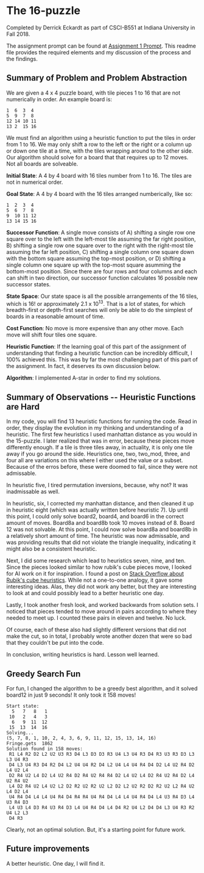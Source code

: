 # The 16-puzzle

Completed by Derrick Eckardt as part of CSCI-B551 at Indiana University in Fall 2018.

The assignment prompt can be found at [Assignment 1 Prompt](https://github.com/derrickeckardt/16-board-solver/blob/master/a1-v2.pdf).  This readme file provides the required elements and my discussion of the process and the findings.

## Summary of Problem and Problem Abstraction

We are given a 4 x 4 puzzle board, with tile pieces 1 to 16 that are not numerically in order.  An example board is:

    1  6  3  4
    5  9  7  8
    12 14 10 11
    13 2  15 16

We must find an algorithm using a heuristic function to put the tiles in order from 1 to 16.  We may only shift a row to the left or the right or a column up or down one tile at a time, with the tiles wrapping around to the other side.  Our algorithm should solve for a board that that requires up to 12 moves.  Not all boards are solveable.

**Initial State**: A 4 by 4 board with 16 tiles number from 1 to 16.  The tiles are not in numerical order.

**Goal State**: A 4 by 4 board with the 16 tiles arranged numberically, like so:

    1  2  3  4
    5  6  7  8
    9  10 11 12
    13 14 15 16

**Successor Function**: A single move consists of A) shifting a single row one square over to the left with the left-most tile assuming the far right position, B) shifting a single row one square over to the right with the right-most tile assuming the far left position, C) shifting a single column one square down with the bottom square assuming the top-most position, or D) shifting a single column one square up with the top-most square asumming the bottom-most position.  Since there are four rows and four columns and each can shift in two direction, our successor function calculates 16 possible new successor states.

**State Space**: Our state space is all the possible arrangements of the 16 tiles, which is 16! or approximately 2.1 x 10<sup>13</sup>.  That is a lot of states, for which breadth-first or depth-first searches will only be able to do the simplest of boards in a reasonable amount of time.

**Cost Function**:  No move is more expensive than any other move.  Each move will shift four tiles one square.

**Heuristic Function**: If the learning goal of this part of the assignment of understanding that finding a heuristic function can be incredibly difficult, I 100% achieved this. This was by far the most challenging part of this part of the assignment.  In fact, it deserves its own discussion below.

**Algorithm**: I implemented A-star in order to find my solutions.

## Summary of Observations -- Heuristic Functions are Hard

In my code, you will find 13 heuristic functions for running the code.  Read in order, they display the evolution in my thinking and understanding of a heuristic.  The first few heuristics I used manhattan distance as you would in the 15-puzzle.  I later realized that was in error, because these pieces move differently enough.  If a tile is three tiles away, in actuality, it is only one tile away if you go around the side.  Heuristics one, two, two_mod, three, and four all are variations on this where I either used the value or a subset.  Because of the erros before, these were doomed to fail, since they were not admissable.

In heuristic five, I tired permutation inversions, because, why not?  It was inadmissable as well.

In heuristic, six, I corrected my manhattan distance, and then cleaned it up in heuristic eight (which was actually written before heuristic 7).  Up until this point, I could only solve board2, board4, and board6 in the correct amount of moves. Board8a and board8b took 10 moves instead of 8.  Board 12 was not solvable.  At this point, I could now solve board8a and board8b in a relatively short amount of time.  The heuristic was now admissable, and was providing results that did not violate the triangle inequality, indicating it might also be a consistent heuristic.

Next, I did some research which lead to heuristics seven, nine, and ten.  Since the pieces looked similar to how rubik's cube pieces move, I looked for AI work on it for inspiration.  I found a post on [Stack Overflow about Rubik's cube heuristics](https://stackoverflow.com/questions/36490073/heuristic-for-rubiks-cube).  While not a one-to-one analogy, it gave some interesting ideas.  Alas, they did not work any better, but they are interesting to look at and could possibly lead to a better heuristic one day.

Lastly, I took another fresh look, and worked backwards from solution sets. I noticed that pieces tended to move around in pairs according to where they needed to meet up.  I counted these pairs in eleven and twelve.  No luck.

Of course, each of these also had slightly different versions that did not make the cut, so in total, I probably wrote another dozen that were so bad that they couldn't be put into the code.

In conclusion, writing heuristics is hard.  Lesson well learned.

## Greedy Search Fun

For fun, I changed the algorithm to be a greedy best algorithm, and it solved board12 in just 9 seconds! It only took it 158 moves!

    Start state: 
      5   7   8   1
     10   2   4   3
      6   9  11  12
     15  13  14  16
    Solving...
    (5, 7, 8, 1, 10, 2, 4, 3, 6, 9, 11, 12, 15, 13, 14, 16)
    Fringe.gets  1862
    Solution found in 158 moves:
     R1 L4 R2 D2 L2 U2 U3 R3 D4 L3 D3 D3 R3 U4 L3 U4 R3 D4 R3 U3 R3 D3 L3 L3 U4 R3
     D4 L3 U4 R3 D4 R2 D4 L2 U4 U4 R2 D4 L2 U4 L4 U4 R4 D4 D2 L4 U2 R4 D2 L4 U2 L4
     D2 R4 U2 L4 D2 L4 U2 R4 D2 R4 U2 R4 R4 D2 L4 U2 L4 D2 R4 U2 R4 D2 L4 U2 R4 U2
     L4 D2 R4 U2 L4 U2 L2 D2 R2 U2 R2 U2 L2 D2 L2 U2 R2 D2 R2 U2 L2 R4 U2 L4 D2 L4
     U4 R4 D4 L4 L4 U4 R4 D4 R4 R4 U4 R4 D4 L4 L4 U4 R4 D4 L4 U3 R4 D3 L4 U3 R4 D3
     L4 U3 L4 D3 R4 U3 R4 D3 L4 U4 R4 D4 L4 D4 R2 U4 L2 D4 D4 L3 U4 R3 R2 U4 L2 L3
     D4 R3
 
 Clearly, not an optimal solution.  But, it's a starting point for future work.

## Future improvements

A better heuristic.  One day, I will find it.